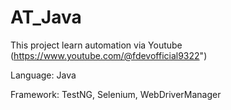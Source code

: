 # AT_Java
This project learn automation via Youtube (https://www.youtube.com/@fdevofficial9322")

Language: Java

Framework: TestNG, Selenium, WebDriverManager

